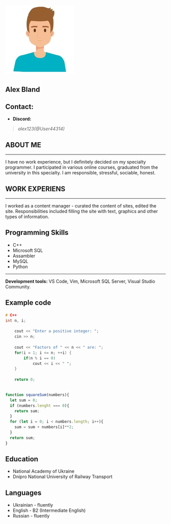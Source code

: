 # ![Alex Bland](./istockphoto-1147.jpg)

## **Alex Bland**  

## **Contact:**

* **Discord:**

> *alex123(@User44314)*

## **ABOUT ME**

---

I have no work experience, but I definitely decided on my specialty programmer. I participated in various online  courses, graduated from the university in this specialty. I am responsible, stressful, sociable, honest.

## **WORK EXPERIENS**

---

I worked as a content manager - curated the content of sites, edited the site. Responsibilities included filling the site with text, graphics and other types of information.

## **Programming Skills**

* C++
* Microsoft SQL
* Assambler
* MySQL
* Python

---
   **Development tools:**  VS Code, Vim, Microsoft SQL Server, Visual Studio Community.

## Example code

```C++
# C++
int n, i;

    cout << "Enter a positive integer: ";
    cin >> n;

    cout << "Factors of " << n << " are: ";  
    for(i = 1; i <= n; ++i) {
        if(n % i == 0)
            cout << i << " ";
    }

    return 0;
```

```javascript

function squareSum(numbers){
  let sum = 0;
  if (numbers.lenght === 0){
    return sum;
  }
  for (let i = 0; i < numbers.length; i++){
    sum = sum + numbers[i]**2;
  }
  return sum;
}

```

## Education

* National Academy of Ukraine
* Dnipro National University of Railway Transport

## Languages

* Ukrainian - fluently
* English - B2 (Intermediate English)
* Russian - fluently